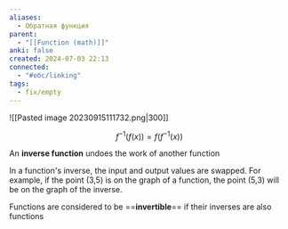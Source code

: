 ```yaml
---
aliases:
  - Обратная функция
parent:
  - "[[Function (math)]]"
anki: false
created: 2024-07-03 22:13
connected:
  - "#обс/linking"
tags:
  - fix/empty
---
```



![[Pasted image 20230915111732.png|300]]

$$
f^{-1}(f(x)) = f(f^{-1}(x))
$$

An **inverse function** undoes the work of another function

In a function's inverse, the input and output values are swapped. For example, if the point (3,5) is on the graph of a function, the point (5,3) will be on the graph of the inverse.

Functions are considered to be ==**invertible**== if their inverses are also functions



